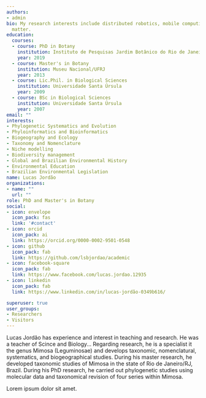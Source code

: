 ```yaml
---
authors:
- admin
bio: My research interests include distributed robotics, mobile computing and programmable
  matter.
education:
  courses:
  - course: PhD in Botany
    institution: Instituto de Pesquisas Jardim Botânico do Rio de Janeiro
    year: 2019
  - course: Master's in Botany
    institution: Museu Nacional/UFRJ
    year: 2013
  - course: Lic.Phil. in Biological Sciences
    institution: Universidade Santa Úrsula
    year: 2009
  - course: BSc in Biological Sciences
    institution: Universidade Santa Úrsula
    year: 2007
email: ""
interests:
- Phylogenetic Systematics and Evolution
- Phyloinformatics and Bioinformatics
- Biogeography and Ecology
- Taxonomy and Nomenclature
- Niche modelling
- Biodiversity management
- Global and Brazilian Environmental History
- Environmental Education
- Brazilian Environmental Legislation
name: Lucas Jordão
organizations:
- name: ""
  url: ""
role: PhD and Master's in Botany
social:
- icon: envelope
  icon_pack: fas
  link: '#contact'
- icon: orcid
  icon_pack: ai
  link: https://orcid.org/0000-0002-9501-0548
- icon: github
  icon_pack: fab
  link: https://github.com/lsbjordao/academic
- icon: facebook-square
  icon_pack: fab
  link: https://www.facebook.com/lucas.jordao.12935
- icon: linkedin
  icon_pack: fab
  link: https://www.linkedin.com/in/lucas-jordão-0349b616/

superuser: true
user_groups:
- Researchers
- Visitors
---
```


Lucas Jordão has experience and interest in teaching and research. He was a teacher of Scince and Biology... Regarding research, he is a specialist it the genus Mimosa (Leguminosae) and develops taxonomic, nomenclatural, systematics, and biogeographical studies. During his master research, he developed taxonomic studies of Mimosa in the state of Rio de Janeiro/RJ, Brazil. During his PhD research, he carried out phylogenetic studies using molecular data and taxonomical revision of four series within Mimosa.

Lorem ipsum dolor sit amet. 
